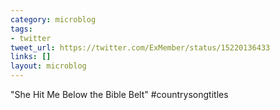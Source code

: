 ```yaml
---
category: microblog
tags:
- twitter
tweet_url: https://twitter.com/ExMember/status/15220136433
links: []
layout: microblog
---
```

"She Hit Me Below the Bible Belt" #countrysongtitles
